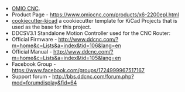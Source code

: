 
* [OMIO CNC](https://www.omiocnc.com/).  
* Product Page - <https://www.omiocnc.com/products/x6-2200epl.html>  
* [cookiecutter-kicad](https://github.com/madeinoz67/cookiecutter-kicad) a cookiecutter template for KiCad Projects that is used as the base for this project.  
* DDCSV3.1 Standalone Motion Controller used for the CNC Router:
 * Official Firmware - <http://www.ddcnc.com/?m=home&c=Lists&a=index&tid=106&lang=en> 
 * Official Manual - <http://www.ddcnc.com/?m=home&c=Lists&a=index&tid=105&lang=en> 
 * Facebook Group - <https://www.facebook.com/groups/1724999967517167> 
 * Support forum - <http://bbs.ddcnc.com/forum.php?mod=forumdisplay&fid=64> 